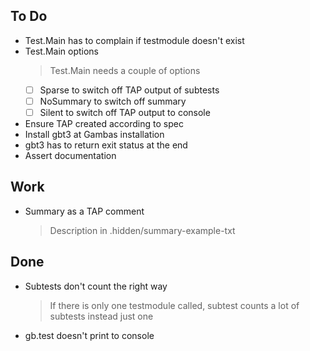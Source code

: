 ## To Do

- Test.Main has to complain if testmodule doesn't exist
- Test.Main options
    > Test.Main needs a couple of options
    * [ ] Sparse to switch off TAP output of subtests
    * [ ] NoSummary to switch off summary
    * [ ] Silent to switch off TAP output to console
- Ensure TAP created according to  spec
- Install gbt3 at Gambas installation
- gbt3 has to return exit status at the end
- Assert documentation

## Work

- Summary as a TAP comment
    > Description in .hidden/summary-example-txt

## Done

- Subtests don't count the right way
    > If there is only one testmodule called, subtest counts a lot of subtests instead just one
- gb.test doesn't print to console
